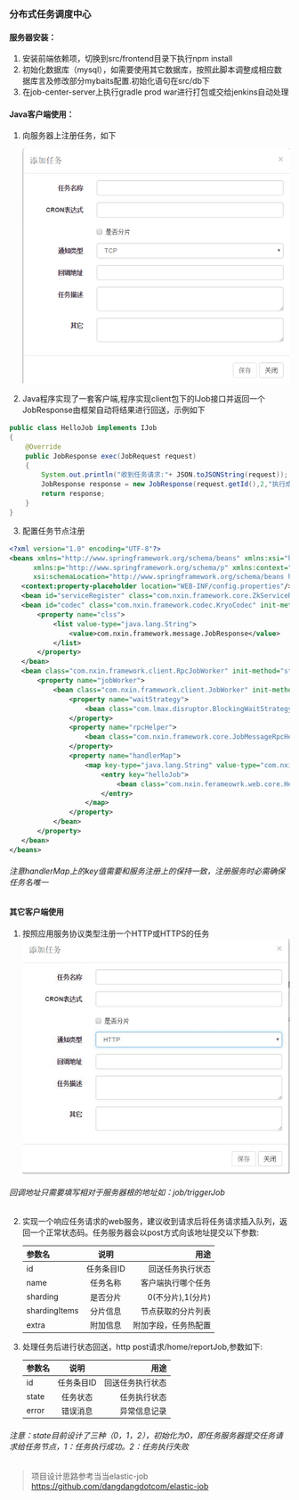 ### 分布式任务调度中心
 
#### 服务器安装：
 1. 安装前端依赖项，切换到src/frontend目录下执行npm install
 2. 初始化数据库（mysql），如需要使用其它数据库，按照此脚本调整成相应数据库言及修改部分mybaits配置.初始化语句在src/db下
 3. 在job-center-server上执行gradle prod war进行打包或交给jenkins自动处理
 
#### Java客户端使用：
 1. 向服务器上注册任务，如下

    ![添加任务](https://raw.githubusercontent.com/nxintech/job-center/master/doc/images/addTask_tcp.png)
 3. Java程序实现了一套客户端,程序实现client包下的IJob接口并返回一个JobResponse由框架自动将结果进行回送，示例如下
```java
public class HelloJob implements IJob
{
    @Override
    public JobResponse exec(JobRequest request)
    {
        System.out.println("收到任务请求:"+ JSON.toJSONString(request));
        JobResponse response = new JobResponse(request.getId(),2,"执行成功");
        return response;
    }
}
```
 3. 配置任务节点注册

 ```xml
<?xml version="1.0" encoding="UTF-8"?>
<beans xmlns="http://www.springframework.org/schema/beans" xmlns:xsi="http://www.w3.org/2001/XMLSchema-instance"
       xmlns:p="http://www.springframework.org/schema/p" xmlns:context="http://www.springframework.org/schema/context"
       xsi:schemaLocation="http://www.springframework.org/schema/beans http://www.springframework.org/schema/beans/spring-beans.xsd http://www.springframework.org/schema/context http://www.springframework.org/schema/context/spring-context.xsd">
    <context:property-placeholder location="WEB-INF/config.properties"/>
    <bean id="serviceRegister" class="com.nxin.framework.core.ZkServiceRegister" init-method="startUp" destroy-method="shutDown" p:namespace="job-center" p:servers="${dubbo.address}"/>
    <bean id="codec" class="com.nxin.framework.codec.KryoCodec" init-method="startUp">
        <property name="clss">
            <list value-type="java.lang.String">
                <value>com.nxin.framework.message.JobResponse</value>
            </list>
        </property>
    </bean>
    <bean class="com.nxin.framework.client.RpcJobWorker" init-method="startUp" destroy-method="shutDown">
        <property name="jobWorker">
            <bean class="com.nxin.framework.client.JobWorker" init-method="startUp" destroy-method="shutDown" p:bufferSize="4" p:serviceRegister-ref="serviceRegister" p:port="${rpc.port}">
                <property name="waitStrategy">
                    <bean class="com.lmax.disruptor.BlockingWaitStrategy"/>
                </property>
                <property name="rpcHelper">
                    <bean class="com.nxin.framework.core.JobMessageRpcHelper" init-method="startUp" destroy-method="shutDown" p:codec-ref="codec"/>
                </property>
                <property name="handlerMap">
                    <map key-type="java.lang.String" value-type="com.nxin.framework.client.IJob">
                        <entry key="helloJob">
                            <bean class="com.nxin.ferameowrk.web.core.HelloJob"/>
                        </entry>
                    </map>
                </property>
            </bean>
        </property>
    </bean>
</beans>
 ```
 
###### 注意handlerMap上的key值需要和服务注册上的保持一致，注册服务时必需确保任务名唯一
#### 其它客户端使用
 1. 按照应用服务协议类型注册一个HTTP或HTTPS的任务
    ![添加任务](https://github.com/nxintech/job-center/blob/master/doc/images/newTask.jpg?raw=true)
    
###### 回调地址只需要填写相对于服务器根的地址如：job/triggerJob
 2. 实现一个响应任务请求的web服务，建议收到请求后将任务请求插入队列，返回一个正常状态码。任务服务器会以post方式向该地址提交以下参数:

    | 参数名           | 说明      | 用途              |
    | --------------- |:----------:| ----------------:|
    | id              | 任务条目ID | 回送任务执行状态   |
    | name            | 任务名称   | 客户端执行哪个任务 |
    | sharding        | 是否分片   | 0(不分片),1(分片) |
    | shardingItems   | 分片信息   | 节点获取的分片列表 |
    | extra           | 附加信息   | 附加字段，任务热配置 |
    
 3. 处理任务后进行状态回送，http post请求/home/reportJob,参数如下:


    | 参数名           | 说明      | 用途              |
    | --------------- |:----------:| ----------------:|
    | id              | 任务条目ID | 回送任务执行状态   |
    | state           | 任务状态   | 任务执行状态      |
    | error           | 错误消息   | 异常信息记录      |

###### 注意：state目前设计了三种（0，1，2），初始化为0，即任务服务器提交任务请求给任务节点，1：任务执行成功。2：任务执行失败


> 项目设计思路参考当当elastic-job https://github.com/dangdangdotcom/elastic-job
